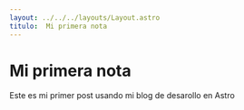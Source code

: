 ```yaml
---
layout: ../../../layouts/Layout.astro
titulo:  Mi primera nota
---
```

# Mi primera nota

Este es mi primer post usando mi blog de desarollo en Astro